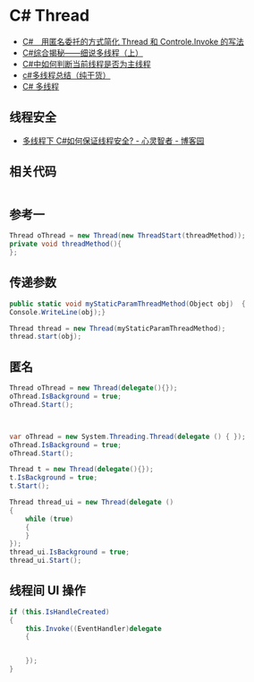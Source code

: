 # C# Thread

- [C#　用匿名委托的方式简化 Thread 和 Controle.Invoke 的写法](https://www.xuebuyuan.com/532327.html)
- [C#综合揭秘——细说多线程（上）](https://www.cnblogs.com/leslies2/archive/2012/02/07/2310495.html)
- [C#中如何判断当前线程是否为主线程](https://blog.csdn.net/coffeecato/article/details/53336896)
- [c#多线程总结（纯干货）](https://www.cnblogs.com/wyt007/p/9486752.html)
- [C# 多线程](http://www.runoob.com/csharp/csharp-multithreading.html)

## 线程安全

- [多线程下 C#如何保证线程安全? - 心灵智者 - 博客园](https://www.cnblogs.com/janghe/p/7875093.html)

## 相关代码

```c#

```

## 参考一

```c#
Thread oThread = new Thread(new ThreadStart(threadMethod));
private void threadMethod(){
};
```

## 传递参数

```c#
public static void myStaticParamThreadMethod(Object obj)  {
Console.WriteLine(obj);}

Thread thread = new Thread(myStaticParamThreadMethod);
thread.start(obj);
```

## 匿名

```c#
Thread oThread = new Thread(delegate(){});
oThread.IsBackground = true;
oThread.Start();



var oThread = new System.Threading.Thread(delegate () { });
oThread.IsBackground = true;
oThread.Start();

```

```c#
Thread t = new Thread(delegate(){});
t.IsBackground = true;
t.Start();
```

```c#
Thread thread_ui = new Thread(delegate ()
{
    while (true)
    {
    }
});
thread_ui.IsBackground = true;
thread_ui.Start();
```

## 线程间 UI 操作

```c#
if (this.IsHandleCreated)
{
    this.Invoke((EventHandler)delegate
    {


    });
}
```
